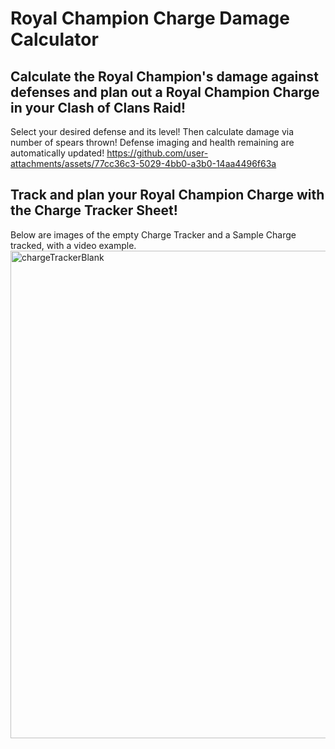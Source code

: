 # Royal Champion Charge Damage Calculator
## Calculate the Royal Champion's damage against defenses and plan out a Royal Champion Charge in your Clash of Clans Raid!
Select your desired defense and its level! Then calculate damage via number of spears thrown! Defense imaging and health remaining are automatically updated!
https://github.com/user-attachments/assets/77cc36c3-5029-4bb0-a3b0-14aa4496f63a

## Track and plan your Royal Champion Charge with the Charge Tracker Sheet!
Below are images of the empty Charge Tracker and a Sample Charge tracked, with a video example.
<img width="2465" height="780" alt="chargeTrackerBlank" src="https://github.com/user-attachments/assets/b184a1f8-ae2e-41f0-8f7b-2eb2f892bde3" />
